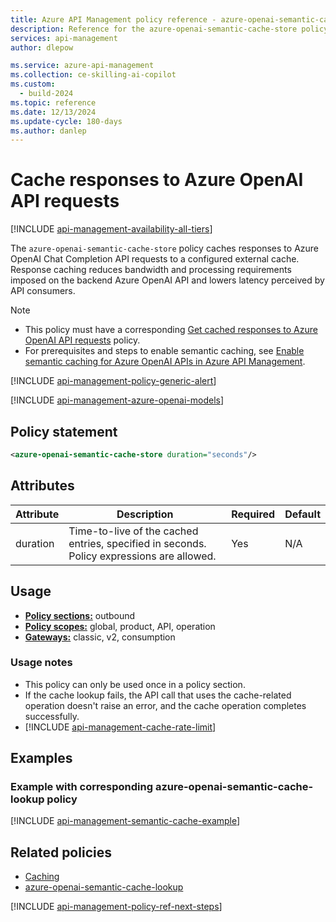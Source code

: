 ```yaml
---
title: Azure API Management policy reference - azure-openai-semantic-cache-store
description: Reference for the azure-openai-semantic-cache-store policy available for use in Azure API Management. Provides policy usage, settings, and examples.
services: api-management
author: dlepow

ms.service: azure-api-management
ms.collection: ce-skilling-ai-copilot
ms.custom:
  - build-2024
ms.topic: reference
ms.date: 12/13/2024
ms.update-cycle: 180-days
ms.author: danlep
---
```


# Cache responses to Azure OpenAI API requests

[!INCLUDE [api-management-availability-all-tiers](../../includes/api-management-availability-all-tiers.md)]

The `azure-openai-semantic-cache-store` policy caches responses to Azure OpenAI Chat Completion API requests to a configured external cache. Response caching reduces bandwidth and processing requirements imposed on the backend Azure OpenAI API and lowers latency perceived by API consumers.

> [!NOTE]
> * This policy must have a corresponding [Get cached responses to Azure OpenAI API requests](azure-openai-semantic-cache-lookup-policy.md) policy. 
> * For prerequisites and steps to enable semantic caching, see [Enable semantic caching for Azure OpenAI APIs in Azure API Management](azure-openai-enable-semantic-caching.md).

[!INCLUDE [api-management-policy-generic-alert](../../includes/api-management-policy-generic-alert.md)]

[!INCLUDE [api-management-azure-openai-models](../../includes/api-management-azure-openai-models.md)]

## Policy statement

```xml
<azure-openai-semantic-cache-store duration="seconds"/>
```


## Attributes

| Attribute         | Description                                            | Required | Default |
| ----------------- | ------------------------------------------------------ | -------- | ------- |
| duration         | Time-to-live of the cached entries, specified in seconds. Policy expressions are allowed.    | Yes      | N/A               |


## Usage

- [**Policy sections:**](./api-management-howto-policies.md#understanding-policy-configuration) outbound
- [**Policy scopes:**](./api-management-howto-policies.md#scopes) global, product, API, operation
-  [**Gateways:**](api-management-gateways-overview.md) classic, v2, consumption

### Usage notes

- This policy can only be used once in a policy section.
- If the cache lookup fails, the API call that uses the cache-related operation doesn't raise an error, and the cache operation completes successfully. 
- [!INCLUDE [api-management-cache-rate-limit](../../includes/api-management-cache-rate-limit.md)]

## Examples

### Example with corresponding azure-openai-semantic-cache-lookup policy

[!INCLUDE [api-management-semantic-cache-example](../../includes/api-management-semantic-cache-example.md)]

## Related policies

* [Caching](api-management-policies.md#caching)
* [azure-openai-semantic-cache-lookup](azure-openai-semantic-cache-lookup-policy.md)

[!INCLUDE [api-management-policy-ref-next-steps](../../includes/api-management-policy-ref-next-steps.md)]

